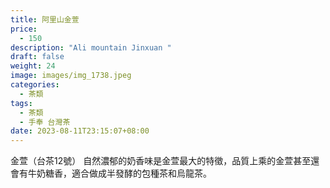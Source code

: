 ```yaml
---
title: 阿里山金萱
price:
  - 150
description: "Ali mountain Jinxuan "
draft: false
weight: 24
image: images/img_1738.jpeg
categories:
  - 茶類
tags:
  - 茶類
  - 手奉 台灣茶
date: 2023-08-11T23:15:07+08:00
---
```

 金萱（台茶12號） 自然濃郁的奶香味是金萱最大的特徵，品質上乘的金萱甚至還會有牛奶糖香，適合做成半發酵的包種茶和烏龍茶。